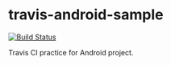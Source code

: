 # travis-android-sample

[![Build Status](https://travis-ci.com/eeearl/travis-android-sample.svg?token=pxqfuiNxWjrtASegYh3F&branch=master)](https://travis-ci.com/eeearl/travis-android-sample)

Travis CI practice for Android project.
